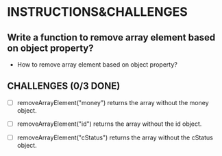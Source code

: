 # INSTRUCTIONS&CHALLENGES

## Write a function to remove array element based on object property?

- How to remove array element based on object property?

## CHALLENGES (0/3 DONE)

- [ ] removeArrayElement("money") returns the array without the money object.

- [ ] removeArrayElement("id") returns the array without the id object.

- [ ] removeArrayElement("cStatus") returns the array without the cStatus object.
